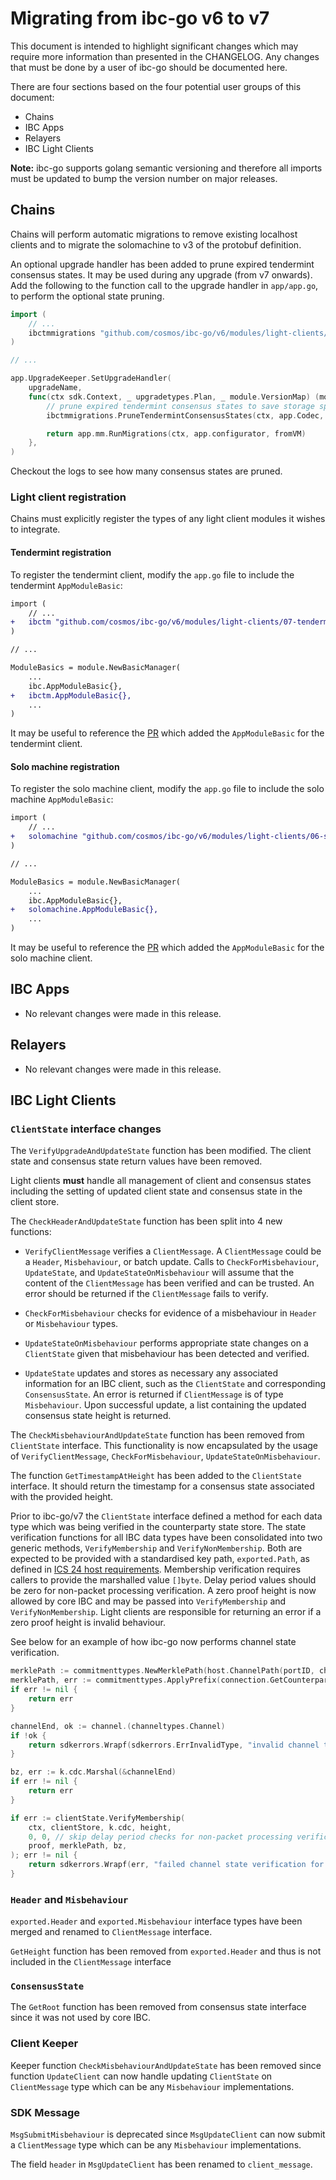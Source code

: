 # Migrating from ibc-go v6 to v7

This document is intended to highlight significant changes which may require more information than presented in the CHANGELOG.
Any changes that must be done by a user of ibc-go should be documented here.

There are four sections based on the four potential user groups of this document:
- Chains
- IBC Apps
- Relayers
- IBC Light Clients

**Note:** ibc-go supports golang semantic versioning and therefore all imports must be updated to bump the version number on major releases.

## Chains

Chains will perform automatic migrations to remove existing localhost clients and to migrate the solomachine to v3 of the protobuf definition. 

An optional upgrade handler has been added to prune expired tendermint consensus states. It may be used during any upgrade (from v7 onwards).
Add the following to the function call to the upgrade handler in `app/app.go`, to perform the optional state pruning.

```go
import (
    // ...
    ibctmmigrations "github.com/cosmos/ibc-go/v6/modules/light-clients/07-tendermint/migrations"
)

// ...

app.UpgradeKeeper.SetUpgradeHandler(
    upgradeName,
    func(ctx sdk.Context, _ upgradetypes.Plan, _ module.VersionMap) (module.VersionMap, error) {
        // prune expired tendermint consensus states to save storage space
        ibctmmigrations.PruneTendermintConsensusStates(ctx, app.Codec, app.IBCKeeper.ClientKeeper)

        return app.mm.RunMigrations(ctx, app.configurator, fromVM)
    },
)
```

Checkout the logs to see how many consensus states are pruned.

### Light client registration

Chains must explicitly register the types of any light client modules it wishes to integrate. 

#### Tendermint registration

To register the tendermint client, modify the `app.go` file to include the tendermint `AppModuleBasic`:

```diff
import (
    // ...
+   ibctm "github.com/cosmos/ibc-go/v6/modules/light-clients/07-tendermint"
)

// ...

ModuleBasics = module.NewBasicManager(
    ...
    ibc.AppModuleBasic{},
+   ibctm.AppModuleBasic{},
    ...
)
```

It may be useful to reference the [PR](https://github.com/cosmos/ibc-go/pull/2825) which added the `AppModuleBasic` for the tendermint client.

#### Solo machine registration

To register the solo machine client, modify the `app.go` file to include the solo machine `AppModuleBasic`:

```diff
import (
    // ...
+   solomachine "github.com/cosmos/ibc-go/v6/modules/light-clients/06-solomachine"
)

// ...

ModuleBasics = module.NewBasicManager(
    ...
    ibc.AppModuleBasic{},
+   solomachine.AppModuleBasic{},
    ...
)
```

It may be useful to reference the [PR](https://github.com/cosmos/ibc-go/pull/2826) which added the `AppModuleBasic` for the solo machine client.

## IBC Apps

- No relevant changes were made in this release.

## Relayers

- No relevant changes were made in this release.

## IBC Light Clients

### `ClientState` interface changes

The `VerifyUpgradeAndUpdateState` function has been modified. The client state and consensus state return values have been removed.

Light clients **must** handle all management of client and consensus states including the setting of updated client state and consensus state in the client store.

The `CheckHeaderAndUpdateState` function has been split into 4 new functions:

- `VerifyClientMessage` verifies a `ClientMessage`. A `ClientMessage` could be a `Header`, `Misbehaviour`, or batch update. Calls to `CheckForMisbehaviour`, `UpdateState`, and `UpdateStateOnMisbehaviour` will assume that the content of the `ClientMessage` has been verified and can be trusted. An error should be returned if the `ClientMessage` fails to verify.

- `CheckForMisbehaviour` checks for evidence of a misbehaviour in `Header` or `Misbehaviour` types.

- `UpdateStateOnMisbehaviour` performs appropriate state changes on a `ClientState` given that misbehaviour has been detected and verified.

- `UpdateState` updates and stores as necessary any associated information for an IBC client, such as the `ClientState` and corresponding `ConsensusState`. An error is returned if `ClientMessage` is of type `Misbehaviour`. Upon successful update, a list containing the updated consensus state height is returned.

The `CheckMisbehaviourAndUpdateState` function has been removed from `ClientState` interface. This functionality is now encapsulated by the usage of `VerifyClientMessage`, `CheckForMisbehaviour`, `UpdateStateOnMisbehaviour`.

The function `GetTimestampAtHeight` has been added to the `ClientState` interface. It should return the timestamp for a consensus state associated with the provided height.

Prior to ibc-go/v7 the `ClientState` interface defined a method for each data type which was being verified in the counterparty state store.
The state verification functions for all IBC data types have been consolidated into two generic methods, `VerifyMembership` and `VerifyNonMembership`.
Both are expected to be provided with a standardised key path, `exported.Path`, as defined in [ICS 24 host requirements](https://github.com/cosmos/ibc/tree/main/spec/core/ics-024-host-requirements). Membership verification requires callers to provide the marshalled value `[]byte`. Delay period values should be zero for non-packet processing verification. A zero proof height is now allowed by core IBC and may be passed into `VerifyMembership` and `VerifyNonMembership`. Light clients are responsible for returning an error if a zero proof height is invalid behaviour. 

See below for an example of how ibc-go now performs channel state verification.

```go
merklePath := commitmenttypes.NewMerklePath(host.ChannelPath(portID, channelID))
merklePath, err := commitmenttypes.ApplyPrefix(connection.GetCounterparty().GetPrefix(), merklePath)
if err != nil {
    return err
}

channelEnd, ok := channel.(channeltypes.Channel)
if !ok {
    return sdkerrors.Wrapf(sdkerrors.ErrInvalidType, "invalid channel type %T", channel)
}

bz, err := k.cdc.Marshal(&channelEnd)
if err != nil {
    return err
}

if err := clientState.VerifyMembership(
    ctx, clientStore, k.cdc, height,
    0, 0, // skip delay period checks for non-packet processing verification
    proof, merklePath, bz,
); err != nil {
    return sdkerrors.Wrapf(err, "failed channel state verification for client (%s)", clientID)
}
```

### `Header` and `Misbehaviour`

`exported.Header` and `exported.Misbehaviour` interface types have been merged and renamed to `ClientMessage` interface.

`GetHeight` function has been removed from `exported.Header` and thus is not included in the `ClientMessage` interface

### `ConsensusState`

The `GetRoot` function has been removed from consensus state interface since it was not used by core IBC.

### Client Keeper

Keeper function `CheckMisbehaviourAndUpdateState` has been removed since function `UpdateClient` can now handle updating `ClientState` on `ClientMessage` type which can be any `Misbehaviour` implementations.  

### SDK Message

`MsgSubmitMisbehaviour` is deprecated since `MsgUpdateClient` can now submit a `ClientMessage` type which can be any `Misbehaviour` implementations.

The field `header` in `MsgUpdateClient` has been renamed to `client_message`.
